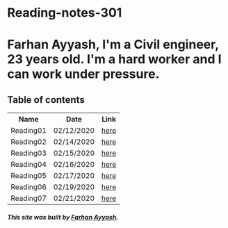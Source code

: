 # Reading-notes-301

# Farhan Ayyash, I'm a Civil engineer, 23 years old. I'm a hard worker and I can work under pressure.

## Table of contents


<table>
  <tr>
    <th>Name</th>
    <th>Date</th>
    <th>Link</th>
  </tr>
  <tr>
    <td>Reading01</td>
    <td>02/12/2020</td>
    <td><a href="https://farhanayyash.github.io/Reading-notes-301/read01">here</a></td>
  </tr>
  <tr>
    <td>Reading02</td>
    <td>02/14/2020</td>
    <td><a href="https://farhanayyash.github.io/Reading-notes-301/read02">here</a></td>
  </tr>
  <tr>
    <td>Reading03</td>
    <td>02/15/2020</td>
    <td><a href="https://farhanayyash.github.io/Reading-notes-301/read03">here</a></td>
  </tr>
  <tr>
    <td>Reading04</td>
    <td>02/16/2020</td>
    <td><a href="https://farhanayyash.github.io/Reading-notes-301/read04">here</a></td>
  </tr>
  <tr>
    <td>Reading05</td>
    <td>02/17/2020</td>
    <td><a href="https://farhanayyash.github.io/Reading-notes-301/read05">here</a></td>
  </tr>
  <tr>
    <td>Reading06</td>
    <td>02/19/2020</td>
    <td><a href="https://farhanayyash.github.io/Reading-notes-301/read06">here</a></td>
  </tr>
  <tr>
    <td>Reading07</td>
    <td>02/21/2020</td>
    <td><a href="https://farhanayyash.github.io/Reading-notes-301/read07">here</a></td>
  </tr>
</table>


##### This site was built by [Farhan Ayyash](https://github.com/farhanayyash). 
